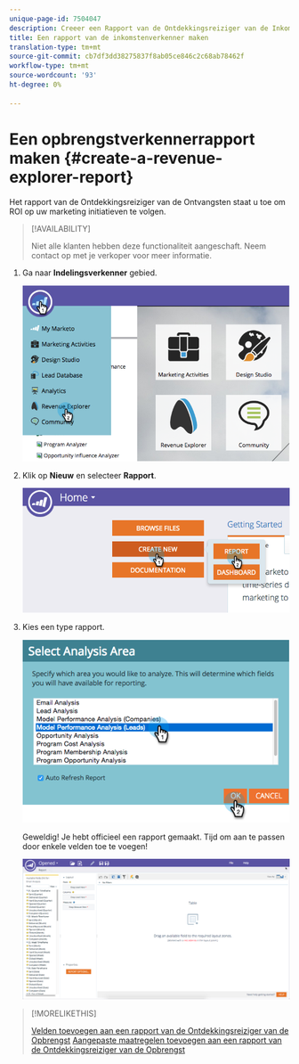 ```yaml
---
unique-page-id: 7504047
description: Creeer een Rapport van de Ontdekkingsreiziger van de Inkomsten - MarketoDocs - de Documentatie van het Product
title: Een rapport van de inkomstenverkenner maken
translation-type: tm+mt
source-git-commit: cb7df3dd38275837f8ab05ce846c2c68ab78462f
workflow-type: tm+mt
source-wordcount: '93'
ht-degree: 0%

---
```



# Een opbrengstverkennerrapport maken {#create-a-revenue-explorer-report}

Het rapport van de Ontdekkingsreiziger van de Ontvangsten staat u toe om ROI op uw marketing initiatieven te volgen.

>[!AVAILABILITY]
>
>Niet alle klanten hebben deze functionaliteit aangeschaft. Neem contact op met je verkoper voor meer informatie.

1. Ga naar **Indelingsverkenner** gebied.

   ![](assets/image2015-3-24-13-3a24-3a56.png)

1. Klik op **Nieuw** en selecteer **Rapport**.

   ![](assets/image2015-3-24-13-3a20-3a40.png)

1. Kies een type rapport.

   ![](assets/image2015-3-24-14-3a22-3a32.png)

   Geweldig! Je hebt officieel een rapport gemaakt. Tijd om aan te passen door enkele velden toe te voegen!

   ![](assets/image2015-3-24-13-3a26-3a8.png)

>[!MORELIKETHIS]
>
>[Velden toevoegen aan een rapport van de Ontdekkingsreiziger van de Opbrengst](/help/marketo/product-docs/reporting/revenue-cycle-analytics/revenue-explorer/adding-fields-to-a-revenue-explorer-report.md)
>[Aangepaste maatregelen toevoegen aan een rapport van de Ontdekkingsreiziger van de Opbrengst](/help/marketo/product-docs/reporting/revenue-cycle-analytics/revenue-explorer/adding-custom-measures-to-a-revenue-explorer-report.md)
